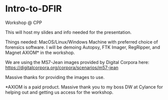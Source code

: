 # Intro-to-DFIR

Workshop @ CPP

This will host my slides and info needed for the presentation.

Things needed:
MacOS/Linux/Windows Machine with preferred choice of forensics software.
  I will be demoing Autopsy, FTK Imager, RegRipper, and Magnet AXIOM* in the workshop.
  
  
 We are using the MS7-Jean images provided by Digital Corpora here:
 https://digitalcorpora.org/corpora/scenarios/m57-jean
 
 Massive thanks for providing the images to use.


*AXIOM is a paid product. Massive thank you to my boss DW at Cylance for helping out and getting us access for the workshop.
